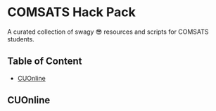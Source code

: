 # COMSATS Hack Pack

A curated collection of swagy 😎 resources and scripts for COMSATS students.

## Table of Content

* [CUOnline](#cuonline)

## CUOnline
